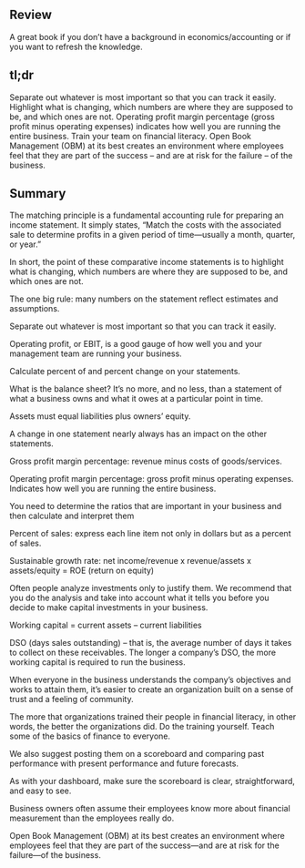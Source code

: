 ## Review

A great book if you don’t have a background in economics/accounting or if you want to refresh the knowledge.

## tl;dr

Separate out whatever is most important so that you can track it easily. Highlight what is changing, which numbers are where they are supposed to be, and which ones are not. Operating profit margin percentage (gross profit minus operating expenses) indicates how well you are running the entire business. Train your team on financial literacy. Open Book Management (OBM) at its best creates an environment where employees feel that they are part of the success – and are at risk for the failure – of the business.

## Summary

The matching principle is a fundamental accounting rule for preparing an income statement. It simply states, “Match the costs with the associated sale to determine profits in a given period of time—usually a month, quarter, or year.”

In short, the point of these comparative income statements is to highlight what is changing, which numbers are where they are supposed to be, and which ones are not.

The one big rule: many numbers on the statement reflect estimates and assumptions.

Separate out whatever is most important so that you can track it easily.

Operating profit, or EBIT, is a good gauge of how well you and your management team are running your business.

Calculate percent of and percent change on your statements.

What is the balance sheet? It’s no more, and no less, than a statement of what a business owns and what it owes at a particular point in time.

Assets must equal liabilities plus owners’ equity.

A change in one statement nearly always has an impact on the other statements.

Gross profit margin percentage: revenue minus costs of goods/services.

Operating profit margin percentage: gross profit minus operating expenses. Indicates how well you are running the entire business.

You need to determine the ratios that are important in your business and then calculate and interpret them

Percent of sales: express each line item not only in dollars but as a percent of sales.

Sustainable growth rate: net income/revenue x revenue/assets x assets/equity = ROE (return on equity)

Often people analyze investments only to justify them. We recommend that you do the analysis and take into account what it tells you before you decide to make capital investments in your business.

Working capital = current assets – current liabilities

DSO (days sales outstanding) – that is, the average number of days it takes to collect on these receivables. The longer a company’s DSO, the more working capital is required to run the business.

When everyone in the business understands the company’s objectives and works to attain them, it’s easier to create an organization built on a sense of trust and a feeling of community.

The more that organizations trained their people in financial literacy, in other words, the better the organizations did. Do the training yourself. Teach some of the basics of finance to everyone.

We also suggest posting them on a scoreboard and comparing past performance with present performance and future forecasts.

As with your dashboard, make sure the scoreboard is clear, straightforward, and easy to see.

Business owners often assume their employees know more about financial measurement than the employees really do.

Open Book Management (OBM) at its best creates an environment where employees feel that they are part of the success—and are at risk for the failure—of the business.
